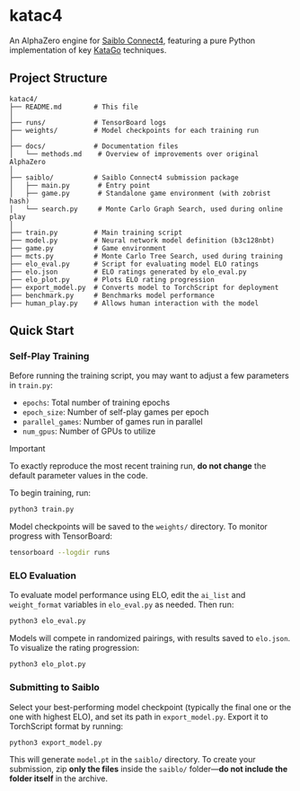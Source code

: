 # katac4

An AlphaZero engine for [Saiblo Connect4](https://www.saiblo.net/game/3), featuring a pure Python implementation of key [KataGo](https://github.com/lightvector/KataGo) techniques.

## Project Structure

```
katac4/
├── README.md        # This file
│
├── runs/            # TensorBoard logs
├── weights/         # Model checkpoints for each training run
│
├── docs/            # Documentation files
│   └── methods.md    # Overview of improvements over original AlphaZero
│
├── saiblo/          # Saiblo Connect4 submission package
│   ├── main.py       # Entry point
│   ├── game.py       # Standalone game environment (with zobrist hash)
│   └── search.py     # Monte Carlo Graph Search, used during online play
│
├── train.py         # Main training script
├── model.py         # Neural network model definition (b3c128nbt)
├── game.py          # Game environment
├── mcts.py          # Monte Carlo Tree Search, used during training
├── elo_eval.py      # Script for evaluating model ELO ratings
├── elo.json         # ELO ratings generated by elo_eval.py
├── elo_plot.py      # Plots ELO rating progression
├── export_model.py  # Converts model to TorchScript for deployment
├── benchmark.py     # Benchmarks model performance
├── human_play.py    # Allows human interaction with the model
```

## Quick Start

### Self-Play Training

Before running the training script, you may want to adjust a few parameters in `train.py`:

* `epochs`: Total number of training epochs
* `epoch_size`: Number of self-play games per epoch
* `parallel_games`: Number of games run in parallel
* `num_gpus`: Number of GPUs to utilize

> [!IMPORTANT]
>
> To exactly reproduce the most recent training run, **do not change** the default parameter values in the code.

To begin training, run:

```bash
python3 train.py
```

Model checkpoints will be saved to the `weights/` directory. To monitor progress with TensorBoard:

```bash
tensorboard --logdir runs
```

### ELO Evaluation

To evaluate model performance using ELO, edit the `ai_list` and `weight_format` variables in `elo_eval.py` as needed. Then run:

```bash
python3 elo_eval.py
```

Models will compete in randomized pairings, with results saved to `elo.json`. To visualize the rating progression:

```bash
python3 elo_plot.py
```

### Submitting to Saiblo

Select your best-performing model checkpoint (typically the final one or the one with highest ELO), and set its path in `export_model.py`. Export it to TorchScript format by running:

```bash
python3 export_model.py
```

This will generate `model.pt` in the `saiblo/` directory. To create your submission, zip **only the files** inside the `saiblo/` folder—**do not include the folder itself** in the archive.
